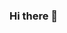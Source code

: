 ### Hi there 👋

<!--
**foontzoot/foontzoot** is a ✨ _special_ ✨ repository because its `README.md` (this file) appears on your GitHub profile.

https://twitter.com/SinisaPetkovic

https://www.linkedin.com/in/sinisa-petkovic-b704034/

https://github.com/foontzoot

Here are some ideas to get you started:

- 🔭 I’m currently working on ...
- 🌱 I’m currently learning ...
- 👯 I’m looking to collaborate on ...
- 🤔 I’m looking for help with ...
- 💬 Ask me about ...
- 📫 How to reach me: ...
- 😄 Pronouns: ...
- ⚡ Fun fact: ...
-->
